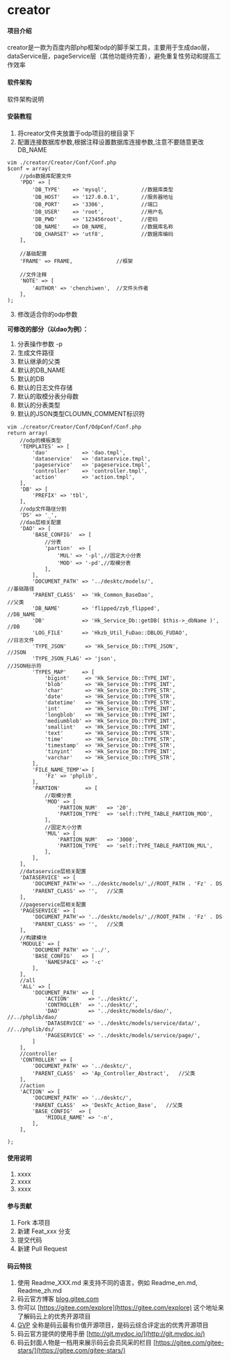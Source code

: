 # creator

#### 项目介绍
creator是一款为百度内部php框架odp的脚手架工具，主要用于生成dao层，dataService层，pageService层（其他功能待完善），避免重复性劳动和提高工作效率

#### 软件架构
软件架构说明


#### 安装教程

1. 将creator文件夹放置于odp项目的根目录下
2. 配置连接数据库参数,根据注释设置数据库连接参数,注意不要随意更改DB_NAME

```
vim ./creator/Creator/Conf/Conf.php
$conf = array(
    //pdo数据库配置文件
    'PDO' => [
        'DB_TYPE'    => 'mysql',           //数据库类型
        'DB_HOST'    => '127.0.0.1',       //服务器地址
        'DB_PORT'    => '3306',            //端口
        'DB_USER'    => 'root',            //用户名
        'DB_PWD'     => '123456root',      //密码
        'DB_NAME'    => DB_NAME,           //数据库名称
        'DB_CHARSET' => 'utf8',            //数据库编码
    ],

    //基础配置
    'FRAME' => FRAME,              //框架

    //文件注释
    'NOTE' => [
        'AUTHOR' => 'chenzhiwen',  //文件头作者
    ],
);
```

    

3. 修改适合你的odp参数

 **可修改的部分（以dao为例）：** 
1. 分表操作参数 -p 
2. 生成文件路径
3. 默认继承的父类
4. 默认的DB_NAME
5. 默认的DB
6. 默认的日志文件存储
7. 默认的取模分表分母数
8. 默认的分表类型
9. 默认的JSON类型CLOUMN_COMMENT标识符

```
vim ./creator/Creator/Conf/OdpConf/Conf.php
return array(
    //odp的模板类型
    'TEMPLATES' => [
        'dao'           => 'dao.tmpl',
        'dataservice'   => 'dataservice.tmpl',
        'pageservice'   => 'pageservice.tmpl',
        'controller'    => 'controller.tmpl',
        'action'        => 'action.tmpl',
    ],
    'DB' => [
        'PREFIX' => 'tbl',
    ],
    //odp文件路径分割
    'DS' => '_',
    //dao层相关配置
    'DAO' => [
        'BASE_CONFIG'  => [
            //分表
            'partion'  => [
                'MUL' => '-pl',//固定大小分表
                'MOD' => '-pd',//取模分表
            ],
        ],
        'DOCUMENT_PATH' => '../desktc/models/',                      //基础路径
        'PARENT_CLASS'  => 'Hk_Common_BaseDao',                      //父类
        'DB_NAME'       => 'flipped/zyb_flipped',                    //DB_NAME
        'DB'            => 'Hk_Service_Db::getDB( $this->_dbName )', //DB
        'LOG_FILE'      => 'Hkzb_Util_FuDao::DBLOG_FUDAO',           //日志文件
        'TYPE_JSON'      => 'Hk_Service_Db::TYPE_JSON',              //JSON
        'TYPE_JSON_FLAG' => 'json',                                  //JSON标示符
        'TYPES_MAP'     => [
            'bigint'     => 'Hk_Service_Db::TYPE_INT',
            'blob'       => 'Hk_Service_Db::TYPE_INT',
            'char'       => 'Hk_Service_Db::TYPE_STR',
            'date'       => 'Hk_Service_Db::TYPE_STR',
            'datetime'   => 'Hk_Service_Db::TYPE_STR',
            'int'        => 'Hk_Service_Db::TYPE_INT',
            'longblob'   => 'Hk_Service_Db::TYPE_INT',
            'mediumblob' => 'Hk_Service_Db::TYPE_INT',
            'smallint'   => 'Hk_Service_Db::TYPE_INT',
            'text'       => 'Hk_Service_Db::TYPE_STR',
            'time'       => 'Hk_Service_Db::TYPE_STR',
            'timestamp'  => 'Hk_Service_Db::TYPE_STR',
            'tinyint'    => 'Hk_Service_Db::TYPE_INT',
            'varchar'    => 'Hk_Service_Db::TYPE_STR',
        ],
        'FILE_NAME_TEMP'=> [
            'Fz' => 'phplib',
        ],
        'PARTION'        => [
            //取模分表
            'MOD' => [
                'PARTION_NUM'   => '20',
                'PARTION_TYPE'  => 'self::TYPE_TABLE_PARTION_MOD',
            ],
            //固定大小分表
            'MUL' => [
                'PARTION_NUM'   => '3000',
                'PARTION_TYPE'  => 'self::TYPE_TABLE_PARTION_MUL',
            ],
        ],
    ],
    //dataservice层相关配置
    'DATASERVICE' => [
        'DOCUMENT_PATH'=> '../desktc/models/',//ROOT_PATH . 'Fz' . DS
        'PARENT_CLASS' => '',   //父类
    ],
    //pageservice层相关配置
    'PAGESERVICE' => [
        'DOCUMENT_PATH'=> '../desktc/models/',//ROOT_PATH . 'Fz' . DS
        'PARENT_CLASS' => '',   //父类
    ],
    //构建模块
    'MODULE' => [
        'DOCUMENT_PATH' => '../',
        'BASE_CONFIG'   => [
            'NAMESPACE' => '-c'
        ],
    ],
    //all
    'ALL' => [
        'DOCUMENT_PATH' => [
            'ACTION'      => '../desktc/',
            'CONTROLLER'  => '../desktc/',
            'DAO'         => '../desktc/models/dao/',       //../phplib/dao/
            'DATASERVICE' => '../desktc/models/service/data/',  //../phplib/ds/
            'PAGESERVICE' => '../desktc/models/service/page/',
        ]
    ],
    //controller
    'CONTROLLER' => [
        'DOCUMENT_PATH' => '../desktc/',
        'PARENT_CLASS'  => 'Ap_Controller_Abstract',   //父类
    ],
    //action
    'ACTION' => [
        'DOCUMENT_PATH' => '../desktc/',
        'PARENT_CLASS'  => 'DeskTc_Action_Base',   //父类
        'BASE_CONFIG'  => [
            'MIDDLE_NAME' => '-n',
        ],
    ],

);

```


#### 使用说明

1. xxxx
2. xxxx
3. xxxx

#### 参与贡献

1. Fork 本项目
2. 新建 Feat_xxx 分支
3. 提交代码
4. 新建 Pull Request


#### 码云特技

1. 使用 Readme\_XXX.md 来支持不同的语言，例如 Readme\_en.md, Readme\_zh.md
2. 码云官方博客 [blog.gitee.com](https://blog.gitee.com)
3. 你可以 [https://gitee.com/explore](https://gitee.com/explore) 这个地址来了解码云上的优秀开源项目
4. [GVP](https://gitee.com/gvp) 全称是码云最有价值开源项目，是码云综合评定出的优秀开源项目
5. 码云官方提供的使用手册 [http://git.mydoc.io/](http://git.mydoc.io/)
6. 码云封面人物是一档用来展示码云会员风采的栏目 [https://gitee.com/gitee-stars/](https://gitee.com/gitee-stars/)